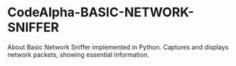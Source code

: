 # CodeAlpha-BASIC-NETWORK-SNIFFER
About Basic Network Sniffer implemented in Python. Captures and displays network packets, showing essential information.
